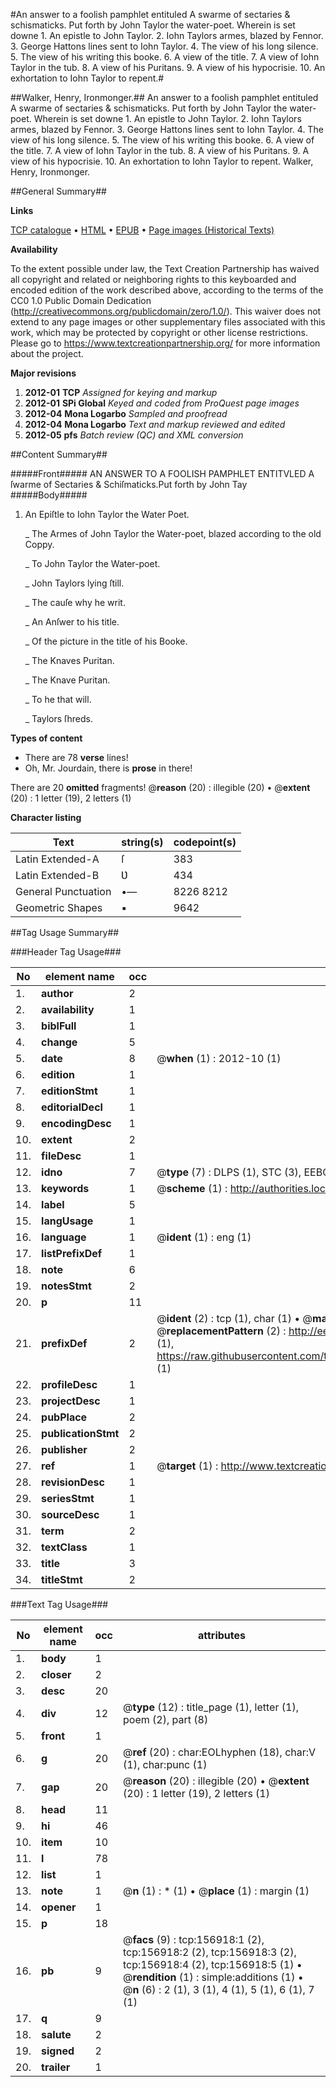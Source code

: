 #An answer to a foolish pamphlet entituled A swarme of sectaries & schismaticks. Put forth by John Taylor the water-poet. Wherein is set downe 1. An epistle to John Taylor. 2. Iohn Taylors armes, blazed by Fennor. 3. George Hattons lines sent to Iohn Taylor. 4. The view of his long silence. 5. The view of his writing this booke. 6. A view of the title. 7. A view of Iohn Taylor in the tub. 8. A view of his Puritans. 9. A view of his hypocrisie. 10. An exhortation to Iohn Taylor to repent.#

##Walker, Henry, Ironmonger.##
An answer to a foolish pamphlet entituled A swarme of sectaries & schismaticks. Put forth by John Taylor the water-poet. Wherein is set downe 1. An epistle to John Taylor. 2. Iohn Taylors armes, blazed by Fennor. 3. George Hattons lines sent to Iohn Taylor. 4. The view of his long silence. 5. The view of his writing this booke. 6. A view of the title. 7. A view of Iohn Taylor in the tub. 8. A view of his Puritans. 9. A view of his hypocrisie. 10. An exhortation to Iohn Taylor to repent.
Walker, Henry, Ironmonger.

##General Summary##

**Links**

[TCP catalogue](http://www.ota.ox.ac.uk/tcp/)  • 
[HTML](http://tei.it.ox.ac.uk/tcp/Texts-HTML/free/A96/A96970.html)  • 
[EPUB](http://tei.it.ox.ac.uk/tcp/Texts-EPUB/free/A96/A96970.epub) • 
[Page images (Historical Texts)](https://historicaltexts.jisc.ac.uk/eebo-99859457e)

**Availability**

To the extent possible under law, the Text Creation Partnership has waived all copyright and related or neighboring rights to this keyboarded and encoded edition of the work described above, according to the terms of the CC0 1.0 Public Domain Dedication (http://creativecommons.org/publicdomain/zero/1.0/). This waiver does not extend to any page images or other supplementary files associated with this work, which may be protected by copyright or other license restrictions. Please go to https://www.textcreationpartnership.org/ for more information about the project.

**Major revisions**

1. __2012-01__ __TCP__ *Assigned for keying and markup*
1. __2012-01__ __SPi Global__ *Keyed and coded from ProQuest page images*
1. __2012-04__ __Mona Logarbo__ *Sampled and proofread*
1. __2012-04__ __Mona Logarbo__ *Text and markup reviewed and edited*
1. __2012-05__ __pfs__ *Batch review (QC) and XML conversion*

##Content Summary##

#####Front#####
AN ANSWER TO A FOOLISH PAMPHLET ENTITVLED A ſwarme of Sectaries & Schiſmaticks.Put forth by John Tay
#####Body#####

1. An Epiſtle to Iohn Taylor the Water Poet.

    _ The Armes of John Taylor the Water-poet, blazed according to the old Coppy.

    _ To John Taylor the Water-poet.

    _ John Taylors lying ſtill.

    _ The cauſe why he writ.

    _ An Anſwer to his title.

    _ Of the picture in the title of his Booke.

    _ The Knaves Puritan.

    _ The Knave Puritan.

    _ To he that will.

    _ Taylors ſhreds.

**Types of content**

  * There are 78 **verse** lines!
  * Oh, Mr. Jourdain, there is **prose** in there!

There are 20 **omitted** fragments! 
 @__reason__ (20) : illegible (20)  •  @__extent__ (20) : 1 letter (19), 2 letters (1)

**Character listing**


|Text|string(s)|codepoint(s)|
|---|---|---|
|Latin Extended-A|ſ|383|
|Latin Extended-B|Ʋ|434|
|General Punctuation|•—|8226 8212|
|Geometric Shapes|▪|9642|

##Tag Usage Summary##

###Header Tag Usage###

|No|element name|occ|attributes|
|---|---|---|---|
|1.|__author__|2||
|2.|__availability__|1||
|3.|__biblFull__|1||
|4.|__change__|5||
|5.|__date__|8| @__when__ (1) : 2012-10 (1)|
|6.|__edition__|1||
|7.|__editionStmt__|1||
|8.|__editorialDecl__|1||
|9.|__encodingDesc__|1||
|10.|__extent__|2||
|11.|__fileDesc__|1||
|12.|__idno__|7| @__type__ (7) : DLPS (1), STC (3), EEBO-CITATION (1), PROQUEST (1), VID (1)|
|13.|__keywords__|1| @__scheme__ (1) : http://authorities.loc.gov/ (1)|
|14.|__label__|5||
|15.|__langUsage__|1||
|16.|__language__|1| @__ident__ (1) : eng (1)|
|17.|__listPrefixDef__|1||
|18.|__note__|6||
|19.|__notesStmt__|2||
|20.|__p__|11||
|21.|__prefixDef__|2| @__ident__ (2) : tcp (1), char (1)  •  @__matchPattern__ (2) : ([0-9\-]+):([0-9IVX]+) (1), (.+) (1)  •  @__replacementPattern__ (2) : http://eebo.chadwyck.com/downloadtiff?vid=$1&page=$2 (1), https://raw.githubusercontent.com/textcreationpartnership/Texts/master/tcpchars.xml#$1 (1)|
|22.|__profileDesc__|1||
|23.|__projectDesc__|1||
|24.|__pubPlace__|2||
|25.|__publicationStmt__|2||
|26.|__publisher__|2||
|27.|__ref__|1| @__target__ (1) : http://www.textcreationpartnership.org/docs/. (1)|
|28.|__revisionDesc__|1||
|29.|__seriesStmt__|1||
|30.|__sourceDesc__|1||
|31.|__term__|2||
|32.|__textClass__|1||
|33.|__title__|3||
|34.|__titleStmt__|2||


###Text Tag Usage###

|No|element name|occ|attributes|
|---|---|---|---|
|1.|__body__|1||
|2.|__closer__|2||
|3.|__desc__|20||
|4.|__div__|12| @__type__ (12) : title_page (1), letter (1), poem (2), part (8)|
|5.|__front__|1||
|6.|__g__|20| @__ref__ (20) : char:EOLhyphen (18), char:V (1), char:punc (1)|
|7.|__gap__|20| @__reason__ (20) : illegible (20)  •  @__extent__ (20) : 1 letter (19), 2 letters (1)|
|8.|__head__|11||
|9.|__hi__|46||
|10.|__item__|10||
|11.|__l__|78||
|12.|__list__|1||
|13.|__note__|1| @__n__ (1) : * (1)  •  @__place__ (1) : margin (1)|
|14.|__opener__|1||
|15.|__p__|18||
|16.|__pb__|9| @__facs__ (9) : tcp:156918:1 (2), tcp:156918:2 (2), tcp:156918:3 (2), tcp:156918:4 (2), tcp:156918:5 (1)  •  @__rendition__ (1) : simple:additions (1)  •  @__n__ (6) : 2 (1), 3 (1), 4 (1), 5 (1), 6 (1), 7 (1)|
|17.|__q__|9||
|18.|__salute__|2||
|19.|__signed__|2||
|20.|__trailer__|1||
